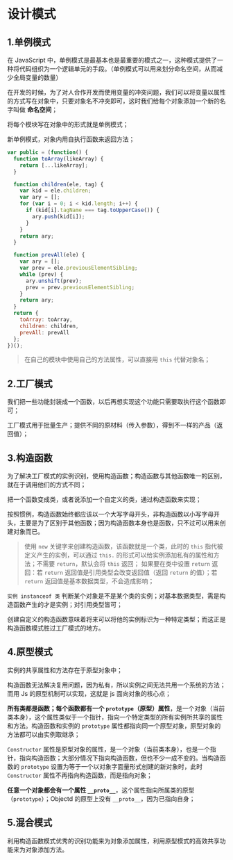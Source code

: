 # 设计模式

## 1.单例模式

在 JavaScript 中，单例模式是最基本也是最重要的模式之一，这种模式提供了一种将代码组织为一个逻辑单元的手段。（单例模式可以用来划分命名空间，从而减少全局变量的数量）

在开发的时候，为了对人合作开发而使用变量的冲突问题，我们可以将变量以属性的方式写在对象中，只要对象名不冲突即可，这时我们给每个对象添加一个新的名字叫做 **命名空间**；

将每个模块写在对象中的形式就是单例模式；

新单例模式，对象内用自执行函数来返回方法；

```js
var public = (function() {
  function toArray(likeArray) {
    return [...likeArray];
  }

  function children(ele, tag) {
    var kid = ele.children;
    var ary = [];
    for (var i = 0; i < kid.length; i++) {
      if (kid[i].tagName === tag.toUpperCase()) {
        ary.push(kid[i]);
      }
    }
    return ary;
  }

  function prevAll(ele) {
    var ary = [];
    var prev = ele.previousElementSibling;
    while (prev) {
      ary.unshift(prev);
      prev = prev.previousElementSibling;
    }
    return ary;
  }
  return {
    toArray: toArray,
    children: children,
    prevAll: prevAll
  };
})();
```

> 在自己的模块中使用自己的方法属性，可以直接用 `this` 代替对象名；

## 2.工厂模式

我们把一些功能封装成一个函数，以后再想实现这个功能只需要取执行这个函数即可；

工厂模式用于批量生产；提供不同的原材料（传入参数），得到不一样的产品（返回值）；

## 3.构造函数

为了解决工厂模式的实例识别，使用构造函数；构造函数与其他函数唯一的区别，就在于调用他们的方式不同；

把一个函数变成类，或者说添加一个自定义的类，通过构造函数来实现；

按照惯例，构造函数始终都应该以一个大写字母开头，非构造函数以小写字母开头，主要是为了区别于其他函数；因为构造函数本身也是函数，只不过可以用来创建对象而已。

> 使用 `new` 关键字来创建构造函数，该函数就是一个类，此时的 `this` 指代被定义产生的实例，可以通过 `this.` 的形式可以给实例添加私有的属性和方法；不需要 `return`，默认会将 `this` 返回；
> 如果要在类中设置 `return` 返回：若 `return` 返回值是引用类型会改变返回值（返回 `return` 的值）；若 `return` 返回值是基本数据类型，不会造成影响；

` 实例 instanceof 类 ` 判断某个对象是不是某个类的实例；对基本数据类型，需是构造函数产生的才是实例；对引用类型皆可；

创建自定义的构造函数意味着将来可以将他的实例标识为一种特定类型；而这正是构造函数模式胜过工厂模式的地方。

## 4.原型模式

实例的共享属性和方法存在于原型对象中；

构造函数无法解决复用问题，因为私有，所以实例之间无法共用一个系统的方法；而用 Js 的原型机制可以实现，这就是 js 面向对象的核心点；

**所有类都是函数；每个函数都有一个 `prototype`（原型）属性**，是一个对象（当前类本身），这个属性类似于一个指针，指向一个特定类型的所有实例所共享的属性和方法。构造函数和实例的 `prototype` 属性都指向同一个原型对象，原型对象的方法都可以由实例取继承；

`Constructor` 属性是原型对象的属性，是一个对象（当前类本身），也是一个指针，指向构造函数；大部分情况下指向构造函数，但也不少一成不变的。当构造函数的 `prototype` 设置为等于一个以对象字面量形式创建的新对象时，此时 `Constructor` 属性不再指向构造函数，而是指向对象；

**任意一个对象都会有一个属性 `__proto__`**，这个属性指向所属类的原型（`prototype`）；Objectd 的原型上没有 `__proto__`，因为已指向自身；

## 5.混合模式

利用构造函数模式优秀的识别功能来为对象添加属性，利用原型模式的高效共享功能来为对象添加方法。
